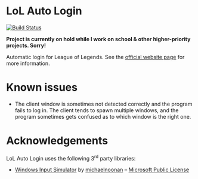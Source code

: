 # LoL Auto Login
[![Build Status](https://ci.gnyra.com/job/LoL-Auto-Login/job/master/badge/icon)](https://ci.gnyra.com/blue/organizations/jenkins/LoL-Auto-Login)

**Project is currently on hold while I work on school & other higher-priority projects. Sorry!**

Automatic login for League of Legends. See the [official website page](https://www.nicoco007.com/other-stuff/lol-auto-login/) for more information.

# Known issues
* The client window is sometimes not detected correctly and the program fails to log in. The client tends to spawn multiple windows, and the program sometimes gets confused as to which window is the right one.

# Acknowledgements
LoL Auto Login uses the following 3<sup>rd</sup> party libraries:
* [Windows Input Simulator](https://github.com/michaelnoonan/inputsimulator) by [michaelnoonan](https://github.com/michaelnoonan) &ndash; [Microsoft Public License](https://msdn.microsoft.com/en-us/library/ff647676.aspx)
